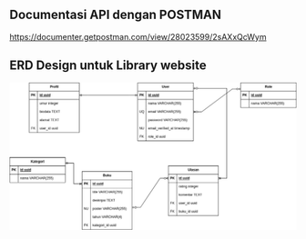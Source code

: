 ## Documentasi API dengan POSTMAN

https://documenter.getpostman.com/view/28023599/2sAXxQcWym

## ERD Design untuk Library website

![alt text](libray.drawio.png)
